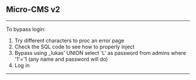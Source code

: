 ## Micro-CMS v2
---
To bypass login:  
1. Try different characters to proc an error page
2. Check the SQL code to see how to properly inject
3. Bypass using _lukas' UNION select 'L' as password from admins where '1'='1 (any name and password will do)
4. Log in
---


